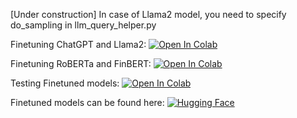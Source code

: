 [Under construction]
In case of Llama2 model, you need to specify do_sampling in llm_query_helper.py 

Finetuning ChatGPT and Llama2:
[![Open In Colab](https://colab.research.google.com/assets/colab-badge.svg)](https://colab.research.google.com/drive/1efaeCj3tAxOXl8fn5pLT9j2PUR73UdAm?usp=sharing)

Finetuning RoBERTa and FinBERT:
[![Open In Colab](https://colab.research.google.com/assets/colab-badge.svg)](https://colab.research.google.com/drive/1lVfRK2COCHEz1gdQ2fodA31wkNwJjIgL?usp=sharing)

Testing Finetuned models:
[![Open In Colab](https://colab.research.google.com/assets/colab-badge.svg)](https://colab.research.google.com/drive/1uQ9jc4SlK_zG892CMEY6Bvu9CZwZKrNb?usp=sharing)

Finetuned models can be found here: [![Hugging Face](https://img.shields.io/badge/Hugging%20Face-Profile-yellow)](https://huggingface.co/minjiyoo)
